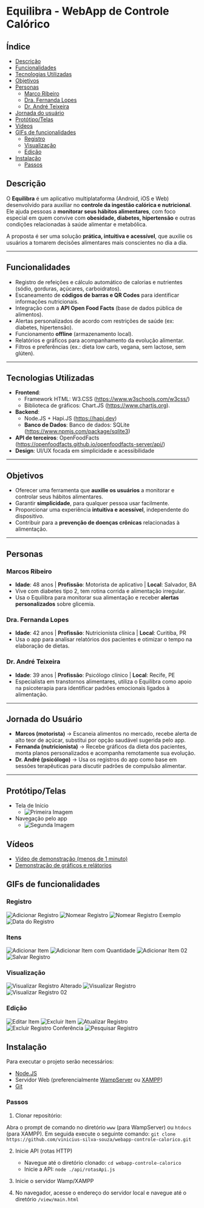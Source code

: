 # Equilibra - WebApp de Controle Calórico

## Índice

- [Descrição](#descrição)
- [Funcionalidades](#funcionalidades)
- [Tecnologias Utilizadas](#tecnologias-utilizadas)
- [Objetivos](#objetivos)
- [Personas](#personas)
    - [Marco Ribeiro](#marcos-ribeiro)
    - [Dra. Fernanda Lopes](#dra-fernanda-lopes)
    - [Dr. André Teixeira](#dr-andré-teixeira)
- [Jornada do usuário](#jornada-do-usuário)
- [Protótipo/Telas](#protótipotelas)
- [Vídeos](#vídeos)
- [GIFs de funcionalidades](#gifs-de-funcionalidades)
    - [Registro](#registro)
    - [Visualização](#visualização)
    - [Edição](#edição)
- [Instalação](#instalação)
    - [Passos](#passos)

## Descrição
O **Equilibra** é um aplicativo multiplataforma (Android, iOS e Web) desenvolvido para auxiliar no **controle da ingestão calórica e nutricional**.  
Ele ajuda pessoas a **monitorar seus hábitos alimentares**, com foco especial em quem convive com **obesidade, diabetes, hipertensão** e outras condições relacionadas à saúde alimentar e metabólica.  

A proposta é ser uma solução **prática, intuitiva e acessível**, que auxilie os usuários a tomarem decisões alimentares mais conscientes no dia a dia.

---

## Funcionalidades
- Registro de refeições e cálculo automático de calorias e nutrientes (sódio, gorduras, açúcares, carboidratos).  
- Escaneamento de **códigos de barras e QR Codes** para identificar informações nutricionais.  
- Integração com a **API Open Food Facts** (base de dados pública de alimentos).  
- Alertas personalizados de acordo com restrições de saúde (ex: diabetes, hipertensão).  
- Funcionamento **offline** (armazenamento local).  
- Relatórios e gráficos para acompanhamento da evolução alimentar.  
- Filtros e preferências (ex.: dieta low carb, vegana, sem lactose, sem glúten).  

---

## Tecnologias Utilizadas
- **Frontend**:
    - Framework HTML: W3.CSS (https://www.w3schools.com/w3css/)
    -  Biblioteca de gráficos: Chart.JS (https://www.chartjs.org).
- **Backend**:
    - Node.JS + Hapi.JS (https://hapi.dev)
    - **Banco de Dados**: Banco de dados: SQLite (https://www.npmjs.com/package/sqlite3) 
- **API de terceiros**: OpenFoodFacts (https://openfoodfacts.github.io/openfoodfacts-server/api/) 
- **Design**: UI/UX focada em simplicidade e acessibilidade
  
---

## Objetivos
- Oferecer uma ferramenta que **auxilie os usuários** a monitorar e controlar seus hábitos alimentares.  
- Garantir **simplicidade**, para qualquer pessoa usar facilmente.  
- Proporcionar uma experiência **intuitiva e acessível**, independente do dispositivo.  
- Contribuir para a **prevenção de doenças crônicas** relacionadas à alimentação.  

---

## Personas

### Marcos Ribeiro
- **Idade**: 48 anos | **Profissão**: Motorista de aplicativo | **Local**: Salvador, BA  
- Vive com diabetes tipo 2, tem rotina corrida e alimentação irregular.  
- Usa o Equilibra para monitorar sua alimentação e receber **alertas personalizados** sobre glicemia.  

### Dra. Fernanda Lopes
- **Idade**: 42 anos | **Profissão**: Nutricionista clínica | **Local**: Curitiba, PR  
- Usa o app para analisar relatórios dos pacientes e otimizar o tempo na elaboração de dietas.  

### Dr. André Teixeira
- **Idade**: 39 anos | **Profissão**: Psicólogo clínico | **Local**: Recife, PE  
- Especialista em transtornos alimentares, utiliza o Equilibra como apoio na psicoterapia para identificar padrões emocionais ligados à alimentação.  

---

## Jornada do Usuário

- **Marcos (motorista)** → Escaneia alimentos no mercado, recebe alerta de alto teor de açúcar, substitui por opção saudável sugerida pelo app.  
- **Fernanda (nutricionista)** → Recebe gráficos da dieta dos pacientes, monta planos personalizados e acompanha remotamente sua evolução.  
- **Dr. André (psicólogo)** → Usa os registros do app como base em sessões terapêuticas para discutir padrões de compulsão alimentar.  

---

##  Protótipo/Telas

- Tela de Início
    - ![Primeira Imagem](assets/frontend1.png)
- Navegação pelo app
    - ![Segunda Imagem](assets/frontend2.png)

## Vídeos

- [Vídeo de demonstração (menos de 1 minuto)](https://drive.google.com/file/d/1GJvP2v64705Y-kKxQlKIJ3N6NT3A3Hc2/view?usp=drive_link)
- [Demonstração de gráficos e relátorios](https://drive.google.com/file/d/18H0Sqk6EvCG0QSJKlOIqmOAxV_BBDqpa/view?usp=drive_link)

## GIFs de funcionalidades

### Registro

![Adicionar Registro](g01_adicionar_registro.gif)
![Nomear Registro](g02_nomear_registro.gif)
![Nomear Registro Exemplo](g03_nomear_registro_exemplo.gif)
![Data do Registro](g04_data_do_registro.gif)

### Itens

![Adicionar Item](g05_adicionar_item.gif)
![Adicionar Item com Quantidade](g06_adicionar_item_quantidade.gif)
![Adicionar Item 02](g07_adicionar_item_02.gif)
![Salvar Registro](g08_salvar_registro.gif)

### Visualização

![Visualizar Registro Alterado](g09_vizualizar_registro_alterado.gif)
![Visualizar Registro](g10_vizualizar_registro.gif)
![Visualizar Registro 02](g11_vizualizar_registro_02.gif)

### Edição

![Editar Item](g12_editar_item.gif)
![Excluir Item](g13_excluir_item.gif)
![Atualizar Registro](g14_atualizar_registro.gif)
![Excluir Registro Conferência](g15_excluir_registro_conferência.gif)
![Pesquisar Registro](g16_pesquisar_registro.gif)

## Instalação

Para executar o projeto serão necessários:

- [Node.JS](https://nodejs.org/pt/download)
- Servidor Web (preferencialmente [WampServer](https://wampserver.aviatechno.net) ou [XAMPP](https://www.apachefriends.org/pt_br/download.html))
- [Git](https://git-scm.com/downloads)

### Passos

1. Clonar repositório:

Abra o prompt de comando no diretório `www` (para WampServer) ou `htdocs` (para XAMPP). Em seguida execute o seguinte comando: `git clone https://github.com/vinicius-silva-souza/webapp-controle-calorico.git`

2. Inicie API (rotas HTTP)
    - Navegue até o diretório clonado: `cd webapp-controle-calorico`
    - Inicie a API: `node ./api/rotasApi.js`

3. Inicie o servidor Wamp/XAMPP
4. No navegador, acesse o endereço do servidor local e navegue até o diretório `/view/main.html`
